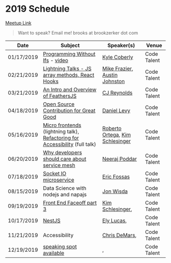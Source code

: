 # 2019 Schedule

[Meetup Link](http://www.meetup.com/Node-js-Denver-Boulder/)

> Want to speak? Email me! brooks at brookzerker dot com

| Date       | Subject                                                                                         | Speaker(s)                                                  | Venue       |
|------------|-------------------------------------------------------------------------------------------------|----------------------------------------------------------|-------------|
| 01/17/2019 | [Programming Without Ifs](https://www.meetup.com/Node-js-Denver-Boulder/events/nprrhpyzcbwb/) - [video](https://www.youtube.com/watch?v=400uu1vwgaM)  | [Kyle Coberly](https://www.linkedin.com/in/kylecoberly/) | Code Talent |
| 02/21/2019 | [Lightning Talks - JS array methods, React Hooks](https://www.meetup.com/Node-js-Denver-Boulder/events/nprrhpyzdbcc/) | [Mike Frazier](https://www.linkedin.com/in/mikesfrazier/), [Austin Johnston](https://www.linkedin.com/in/austinrjohnston/) | Code Talent                 |
| 03/21/2019 | [An Intro and Overview of FeathersJS](https://www.meetup.com/Node-js-Denver-Boulder/events/nprrhpyzfbcc/)  | [CJ Reynolds](https://www.linkedin.com/in/w3cjr/) | Code Talent                 |
| 04/18/2019 | [Open Source Contribution for Great Good](https://www.meetup.com/Node-js-Denver-Boulder/events/nprrhpyzgbxb/)  | [Daniel Levy](https://www.linkedin.com/in/realdaniellevy/) | Code Talent                 |
| 05/16/2019 | [Micro frontends](https://www.meetup.com/Node-js-Denver-Boulder/events/nprrhpyzhbvb/) (lightning talk), [Refactoring for Accessibility](https://www.meetup.com/Node-js-Denver-Boulder/events/nprrhpyzhbvb/) (full talk) | [Roberto Ortega](https://www.linkedin.com/in/bertoort/), [Kim Schlesinger](https://www.linkedin.com/in/kimschlesinger/) | Code Talent
| 06/20/2019 | [Why developers should care about service mesh](https://www.meetup.com/Node-js-Denver-Boulder/events/nprrhpyzjbbc/) | [Neeraj Poddar](https://www.linkedin.com/in/neeraj-poddar-bb392a9/) | Code Talent |
| 07/18/2019 | [Socket IO microservice](https://www.meetup.com/Node-js-Denver-Boulder/events/nprrhpyzkbxb/) | [Eric Fossas](https://www.linkedin.com/in/eric-fossas/) | Code Talent |
| 08/15/2019 | Data Science with nodejs and napajs | [Jon Wisda](https://www.linkedin.com/in/jon-wisda-104331/) | Code Talent |
| 09/19/2019 | [Front End Faceoff part 3]() | [Kim Schlesinger](), | Code Talent
| 10/17/2019 | [NestJS]() | [Ely Lucas](https://www.twitter.com/elyucas), | Code Talent 
| 11/21/2019 | Accessibility | [Chris DeMars](https://www.linkedin.com/in/chrisdemars/), | Code Talent 
| 12/19/2019 | [speaking spot available]() | [](), | Code Talent 
